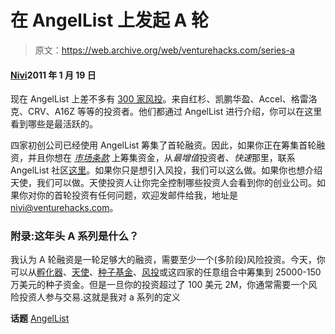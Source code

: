 # 在 AngelList 上发起 A 轮

> 原文：<https://web.archive.org/web/venturehacks.com/series-a>

#### [Nivi](/web/20220928220901/https://venturehacks.com/about)2011 年 1 月 19 日

现在 AngelList 上差不多有 [300 家风投](https://web.archive.org/web/20220928220901/http://angel.co/vc)。来自红杉、凯鹏华盈、Accel、格雷洛克、CRV、A16Z 等等的投资者。他们都通过 AngelList 进行介绍，你可以在这里看到哪些是最活跃的。

四家初创公司已经使用 AngelList 筹集了首轮融资。因此，如果你正在筹集首轮融资，并且你想在 *[市场条款](https://web.archive.org/web/20220928220901/http://venturehacks.com/articles/why-angellist)* 上筹集资金，从*最增值*投资者、*快速*那里，联系 AngelList 社区[这里](https://web.archive.org/web/20220928220901/http://angel.co/intro)。如果你只是想引入风投，我们可以这么做。如果你也想介绍天使，我们可以做。天使投资人让你完全控制哪些投资人会看到你的创业公司。如果你对你的首轮投资有任何问题，欢迎发邮件给我，地址是[nivi@venturehacks.com](https://web.archive.org/web/20220928220901/mailto:nivi@venturehacks.com)。

### 附录:这年头 A 系列是什么？

我认为 A 轮融资是一轮足够大的融资，需要至少一个(多阶段)风险投资。今天，你可以从[孵化器](https://web.archive.org/web/20220928220901/http://angel.co/incubator)、[天使](https://web.archive.org/web/20220928220901/http://angel.co/angel)、[种子基金](https://web.archive.org/web/20220928220901/http://angel.co/seed-fund)、[风投](https://web.archive.org/web/20220928220901/http://angel.co/vc)或这四家的任意组合中筹集到 25000-150 万美元的种子资金。但是一旦你的投资超过了 100 美元 2M，你通常需要一个风险投资人参与交易.这就是我对 a 系列的定义

**话题** [AngelList](https://web.archive.org/web/20220928220901/https://venturehacks.com/topics/angellist)